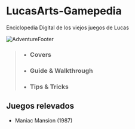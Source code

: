 # LucasArts-Gamepedia
Enciclopedia Digital de los viejos juegos de Lucas

![AdventureFooter](https://user-images.githubusercontent.com/116468363/197382199-a74d14c8-454d-435d-b243-f06c19229757.png)

> - ### Covers
> - ### Guide & Walkthrough
> - ### Tips & Tricks

## Juegos relevados
- Maniac Mansion (1987)

